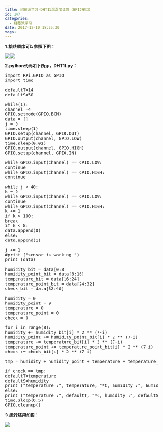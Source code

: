 ```yaml
---
title: 树莓派学习-DHT11温湿度读取（GPIO接口）
id: 147
categories:
  - 树莓派学习
date: 2017-12-10 18:35:30
tags:
---
```


**1.接线顺序可以参照下图：**

![](http://www.xiajunyi.com/wp-content/uploads/2017/12/20161108083724411-300x179.png)![](http://www.xiajunyi.com/wp-content/uploads/2017/12/IMG_20171208_001005-225x300.jpg)

**2.python代码如下所示，DHT11.py：**
<pre class="lang:default decode:true ">import RPi.GPIO as GPIO 
import time 

defaultT=14
defaultS=50

while(1):
channel =4 
GPIO.setmode(GPIO.BCM)
data = [] 
j = 0
time.sleep(1) 
GPIO.setup(channel, GPIO.OUT) 
GPIO.output(channel, GPIO.LOW) 
time.sleep(0.02) 
GPIO.output(channel, GPIO.HIGH) 
GPIO.setup(channel, GPIO.IN)

while GPIO.input(channel) == GPIO.LOW: 
continue 
while GPIO.input(channel) == GPIO.HIGH: 
continue

while j &lt; 40: 
k = 0 
while GPIO.input(channel) == GPIO.LOW: 
continue 
while GPIO.input(channel) == GPIO.HIGH: 
k += 1 
if k &gt; 100: 
break 
if k &lt; 8: 
data.append(0) 
else: 
data.append(1)

j += 1
#print ("sensor is working.") 
print (data)

humidity_bit = data[0:8] 
humidity_point_bit = data[8:16] 
temperature_bit = data[16:24] 
temperature_point_bit = data[24:32] 
check_bit = data[32:40]

humidity = 0 
humidity_point = 0 
temperature = 0 
temperature_point = 0 
check = 0

for i in range(8): 
humidity += humidity_bit[i] * 2 ** (7-i) 
humidity_point += humidity_point_bit[i] * 2 ** (7-i) 
temperature += temperature_bit[i] * 2 ** (7-i) 
temperature_point += temperature_point_bit[i] * 2 ** (7-i) 
check += check_bit[i] * 2 ** (7-i)

tmp = humidity + humidity_point + temperature + temperature_point

if check == tmp:
defaultT=temperature
defaultS=humidity
print ("temperature :", temperature, "*C, humidity :", humidity, "%") 
else: 
print ("temperature :", defaultT, "*C, humidity :", defaultS, "%") 
time.sleep(0.5)
GPIO.cleanup()
</pre>

**3.运行结果如图：**

![](http://www.xiajunyi.com/wp-content/uploads/2017/12/捕获-1-300x166.png)